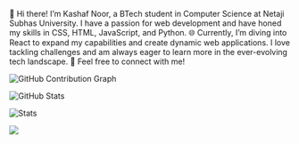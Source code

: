 👋 Hi there! I’m Kashaf Noor, a BTech student in Computer Science at Netaji Subhas University.
I have a passion for web development and have honed my skills in CSS, HTML, JavaScript, and Python.
🌐 Currently, I’m diving into React to expand my capabilities and create dynamic web applications.
I love tackling challenges and am always eager to learn more in the ever-evolving tech landscape. 🚀
Feel free to connect with me!

![GitHub Contribution Graph](https://github-readme-activity-graph.cyclic.app/graph?username=Noor1805&theme=github)


![GitHub Stats](https://github-readme-stats.vercel.app/api?username=Noor1805&show_icons=true&count_private=true&theme=radical)


![Stats](https://github-readme-streak-stats.herokuapp.com/?user=Noor1805&theme=dark)

![](https://komarev.com/ghpvc/?username=Noor1805&color=blue)






